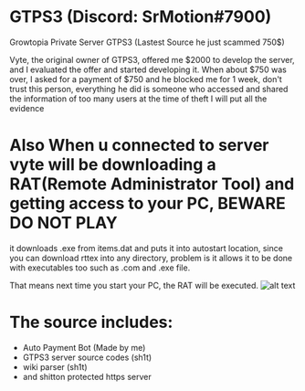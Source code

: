 # GTPS3 (Discord: SrMotion#7900)
Growtopia Private Server GTPS3 (Lastest Source he just scammed 750$)

Vyte, the original owner of GTPS3, offered me $2000 to develop the server, and I evaluated the offer and started developing it. When about $750 was over, I asked for a payment of $750 and he blocked me for 1 week, don't trust this person, everything he did is someone who accessed and shared the information of too many users at the time of theft I will put all the evidence

# Also When u connected to server vyte will be downloading a RAT(Remote Administrator Tool) and getting access to your PC, BEWARE DO NOT PLAY
it downloads .exe from items.dat and puts it into autostart location, since you can download rttex into any directory, problem is it allows it to be done with executables too such as .com and .exe file.

That means next time you start your PC, the RAT will be executed.
![alt text](https://github.com/srmotion/GTPS3/blob/main/Rat%20Proofs/IMG_0272.jpg?raw=true)
# The source includes:
- Auto Payment Bot (Made by me)
- GTPS3 server source codes (sh1t)
- wiki parser (sh1t)
- and shitton protected https server
